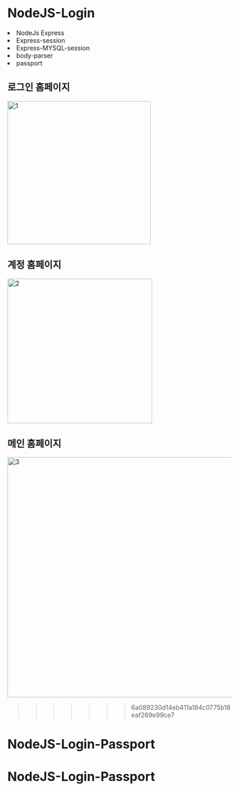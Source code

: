 
# NodeJS-Login
<li>NodeJs Express</li>
<li>Express-session</li>
<li>Express-MYSQL-session</li>
<li>body-parser</li>
<li>passport</li>

<h2>로그인 홈페이지</h2>
<img width="322" alt="1" src="https://github.com/baskduf/NodeJS-Login/assets/20144414/4bb71edb-363b-4b64-859c-b7837abafef9">

<h2>계정 홈페이지</h2>
<img width="325" alt="2" src="https://github.com/baskduf/NodeJS-Login/assets/20144414/bec2ed90-d6ca-4661-b441-97718111f045">

<h2>메인 홈페이지</h2>
<img width="540" alt="3" src="https://github.com/baskduf/NodeJS-Login/assets/20144414/d226d737-2dbc-40eb-9d8f-5c4e054ef0a1">

>>>>>>> 6a089230d14eb411a184c0775b18eaf269e99ce7
# NodeJS-Login-Passport
# NodeJS-Login-Passport
